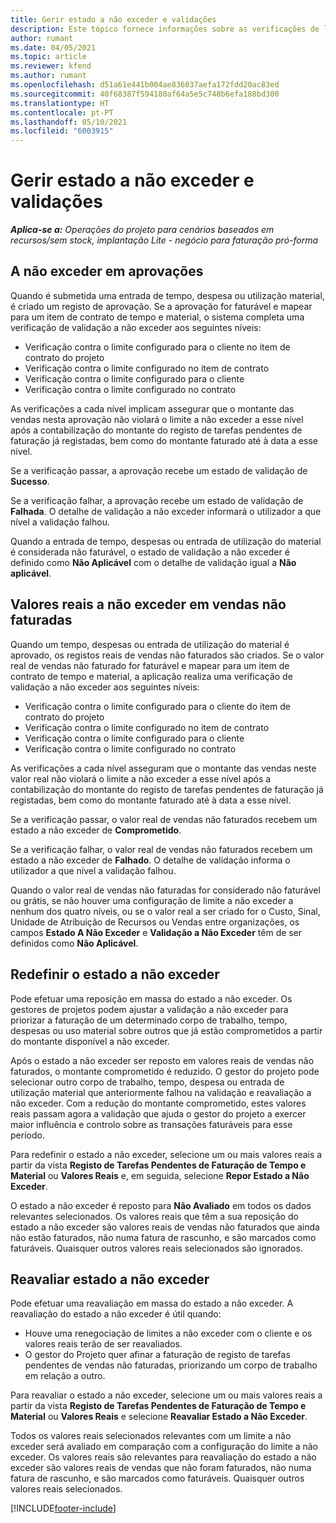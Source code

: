 ```yaml
---
title: Gerir estado a não exceder e validações
description: Este tópico fornece informações sobre as verificações de limite a não exceder realizadas no Project Operations.
author: rumant
ms.date: 04/05/2021
ms.topic: article
ms.reviewer: kfend
ms.author: rumant
ms.openlocfilehash: d51a61e441b004ae836037aefa172fdd20ac83ed
ms.sourcegitcommit: 40f68387f594180af64a5e5c748b6efa188bd300
ms.translationtype: HT
ms.contentlocale: pt-PT
ms.lasthandoff: 05/10/2021
ms.locfileid: "6003915"
---
```

# <a name="manage-not-to-exceed-status-and-validations"></a>Gerir estado a não exceder e validações 

_**Aplica-se a:** Operações do projeto para cenários baseados em recursos/sem stock, implantação Lite - negócio para faturação pró-forma_

## <a name="not-to-exceed-on-approvals"></a>A não exceder em aprovações

Quando é submetida uma entrada de tempo, despesa ou utilização material, é criado um registo de aprovação. Se a aprovação for faturável e mapear para um item de contrato de tempo e material, o sistema completa uma verificação de validação a não exceder aos seguintes níveis:

  - Verificação contra o limite configurado para o cliente no item de contrato do projeto
  - Verificação contra o limite configurado no item de contrato
  - Verificação contra o limite configurado para o cliente
  - Verificação contra o limite configurado no contrato

As verificações a cada nível implicam assegurar que o montante das vendas nesta aprovação não violará o limite a não exceder a esse nível após a contabilização do montante do registo de tarefas pendentes de faturação já registadas, bem como do montante faturado até à data a esse nível.

Se a verificação passar, a aprovação recebe um estado de validação de **Sucesso**.

Se a verificação falhar, a aprovação recebe um estado de validação de **Falhada**. O detalhe de validação a não exceder informará o utilizador a que nível a validação falhou.

Quando a entrada de tempo, despesas ou entrada de utilização do material é considerada não faturável, o estado de validação a não exceder é definido como **Não Aplicável** com o detalhe de validação igual a **Não aplicável**.

## <a name="not-to-exceed-on-unbilled-sales-actuals"></a>Valores reais a não exceder em vendas não faturadas

Quando um tempo, despesas ou entrada de utilização do material é aprovado, os registos reais de vendas não faturados são criados. Se o valor real de vendas não faturado for faturável e mapear para um item de contrato de tempo e material, a aplicação realiza uma verificação de validação a não exceder aos seguintes níveis:

  - Verificação contra o limite configurado para o cliente do item de contrato do projeto
  - Verificação contra o limite configurado no item de contrato
  - Verificação contra o limite configurado para o cliente
  - Verificação contra o limite configurado no contrato

As verificações a cada nível asseguram que o montante das vendas neste valor real não violará o limite a não exceder a esse nível após a contabilização do montante do registo de tarefas pendentes de faturação já registadas, bem como do montante faturado até à data a esse nível.

Se a verificação passar, o valor real de vendas não faturados recebem um estado a não exceder de **Comprometido**.

Se a verificação falhar, o valor real de vendas não faturados recebem um estado a não exceder de **Falhado**. O detalhe de validação informa o utilizador a que nível a validação falhou.

Quando o valor real de vendas não faturadas for considerado não faturável ou grátis, se não houver uma configuração de limite a não exceder a nenhum dos quatro níveis, ou se o valor real a ser criado for o Custo, Sinal, Unidade de Atribuição de Recursos ou Vendas entre organizações, os campos **Estado A Não Exceder** e **Validação a Não Exceder** têm de ser definidos como **Não Aplicável**.

## <a name="reset-the-not-to-exceed-status"></a>Redefinir o estado a não exceder

Pode efetuar uma reposição em massa do estado a não exceder. Os gestores de projetos podem ajustar a validação a não exceder para priorizar a faturação de um determinado corpo de trabalho, tempo, despesas ou uso material sobre outros que já estão comprometidos a partir do montante disponível a não exceder.

Após o estado a não exceder ser reposto em valores reais de vendas não faturados, o montante comprometido é reduzido. O gestor do projeto pode selecionar outro corpo de trabalho, tempo, despesa ou entrada de utilização material que anteriormente falhou na validação e reavaliação a não exceder. Com a redução do montante comprometido, estes valores reais passam agora a validação que ajuda o gestor do projeto a exercer maior influência e controlo sobre as transações faturáveis para esse período.

Para redefinir o estado a não exceder, selecione um ou mais valores reais a partir da vista **Registo de Tarefas Pendentes de Faturação de Tempo e Material** ou **Valores Reais** e, em seguida, selecione **Repor Estado a Não Exceder**.

O estado a não exceder é reposto para **Não Avaliado** em todos os dados relevantes selecionados. Os valores reais que têm a sua reposição do estado a não exceder são valores reais de vendas não faturados que ainda não estão faturados, não numa fatura de rascunho, e são marcados como faturáveis. Quaisquer outros valores reais selecionados são ignorados.

## <a name="reevaluate-not-to-exceed-status"></a>Reavaliar estado a não exceder

Pode efetuar uma reavaliação em massa do estado a não exceder. A reavaliação do estado a não exceder é útil quando:

  - Houve uma renegociação de limites a não exceder com o cliente e os valores reais terão de ser reavaliados.
  - O gestor do Projeto quer afinar a faturação de registo de tarefas pendentes de vendas não faturadas, priorizando um corpo de trabalho em relação a outro.

Para reavaliar o estado a não exceder, selecione um ou mais valores reais a partir da vista **Registo de Tarefas Pendentes de Faturação de Tempo e Material** ou **Valores Reais** e selecione **Reavaliar Estado a Não Exceder**.

Todos os valores reais selecionados relevantes com um limite a não exceder será avaliado em comparação com a configuração do limite a não exceder. Os valores reais são relevantes para reavaliação do estado a não exceder são valores reais de vendas que não foram faturados, não numa fatura de rascunho, e são marcados como faturáveis. Quaisquer outros valores reais selecionados.


[!INCLUDE[footer-include](../../includes/footer-banner.md)]
